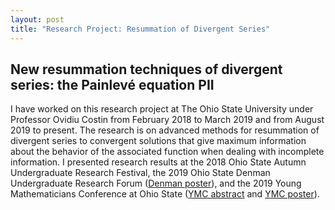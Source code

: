 ```yaml
---
layout: post
title: "Research Project: Resummation of Divergent Series"
---
```


## New resummation techniques of divergent series: the Painlevé equation PII

I have worked on this research project at The Ohio State University under Professor Ovidiu Costin from February 2018 to March 2019 and from August 2019 to present. The research is on advanced methods for resummation of divergent series to convergent solutions that give maximum information about the behavior of the associated function when dealing with incomplete information. I presented research results at the 2018 Ohio State Autumn Undergraduate Research Festival, the 2019 Ohio State Denman Undergraduate Research Forum ([Denman poster](/research/Heinz_Denman_Poster_2019.pdf)), and the 2019 Young Mathematicians Conference at Ohio State ([YMC abstract](/research/YMC_abstract.pdf) and [YMC poster](/research/Heinz_YMC_Poster_2019.pdf)). 
